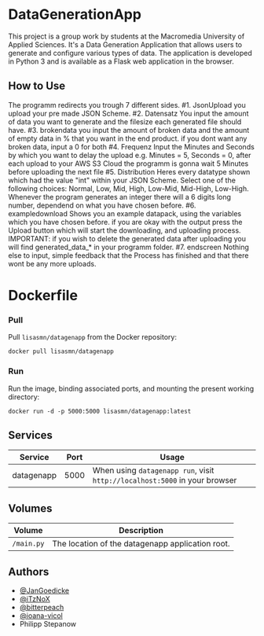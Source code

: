 
# DataGenerationApp

This project is a group work by students at the Macromedia University of Applied Sciences. It's a Data Generation Application that allows users to generate and configure various types of data. The application is developed in Python 3 and is available as a Flask web application in the browser.


## How to Use
The programm redirects you trough 7 different sides. 
#1. JsonUpload
you upload your pre made JSON Scheme.
#2. Datensatz
You input the amount of data you want to generate and the filesize each generated file should have.
#3. brokendata
you input the amount of broken data and the amount of empty data in % that you want in the end product.
if you dont want any broken data, input a 0 for both
#4. Frequenz
Input the Minutes and Seconds by which you want to delay the upload
e.g. Minutes = 5, Seconds = 0, after each upload to your AWS S3 Cloud the programm is gonna wait 5 Minutes before uploading the next file
#5. Distribution
Heres every datatype shown which had the value "int" within your JSON Scheme.
Select one of the following choices: Normal, Low, Mid, High, Low-Mid, Mid-High, Low-High.
Whenever the program generates an integer there will a 6 digits long number, dependend on what you have chosen before.
#6. exampledownload
Shows you an example datapack, using the variables which you have chosen before.
if you are okay with the output press the Upload button which will start the downloading, and uploading process.
IMPORTANT: if you wish to delete the generated data after uploading you will find generated_data_* in your programm folder.
#7. endscreen
Nothing else to input, simple feedback that the Process has finished and that there wont be any more uploads.


# Dockerfile

### Pull 

Pull `lisasmn/datagenapp` from the Docker repository:

    docker pull lisasmn/datagenapp

### Run

Run the image, binding associated ports, and mounting the present working
directory:

    docker run -d -p 5000:5000 lisasmn/datagenapp:latest


## Services

Service     | Port | Usage
------------|------|------
datagenapp  | 5000 | When using `datagenapp run`, visit `http://localhost:5000` in your browser


## Volumes

Volume          | Description
----------------|-------------
`/main.py`      | The location of the datagenapp application root.

## Authors

- [@JanGoedicke](https://github.com/JanGoedicke)
- [@iTzNoX](https://github.com/iTzNoX)
- [@bitterpeach](https://github.com/bitterpeach)
- [@ioana-vicol](https://github.com/ioana-vicol)
- Philipp Stepanow

